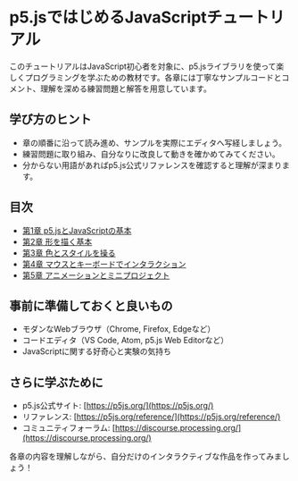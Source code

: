 # p5.jsではじめるJavaScriptチュートリアル

このチュートリアルはJavaScript初心者を対象に、p5.jsライブラリを使って楽しくプログラミングを学ぶための教材です。各章には丁寧なサンプルコードとコメント、理解を深める練習問題と解答を用意しています。

## 学び方のヒント
- 章の順番に沿って読み進め、サンプルを実際にエディタへ写経しましょう。
- 練習問題に取り組み、自分なりに改良して動きを確かめてみてください。
- 分からない用語があればp5.js公式リファレンスを確認すると理解が深まります。

## 目次
- [第1章 p5.jsとJavaScriptの基本](chapter01_p5_setup.md)
- [第2章 形を描く基本](chapter02_shapes.md)
- [第3章 色とスタイルを操る](chapter03_color_style.md)
- [第4章 マウスとキーボードでインタラクション](chapter04_interaction.md)
- [第5章 アニメーションとミニプロジェクト](chapter05_animation_project.md)

## 事前に準備しておくと良いもの
- モダンなWebブラウザ（Chrome, Firefox, Edgeなど）
- コードエディタ（VS Code, Atom, p5.js Web Editorなど）
- JavaScriptに関する好奇心と実験の気持ち

## さらに学ぶために
- p5.js公式サイト: [https://p5js.org/](https://p5js.org/)
- リファレンス: [https://p5js.org/reference/](https://p5js.org/reference/)
- コミュニティフォーラム: [https://discourse.processing.org/](https://discourse.processing.org/)

各章の内容を理解しながら、自分だけのインタラクティブな作品を作ってみましょう！
